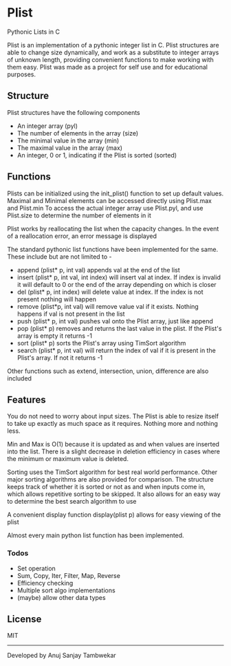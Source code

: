 # Plist

Pythonic Lists in C


Plist is an implementation of a pythonic integer list in C. Plist structures are able to change size dynamically, and work as a substitute to integer arrays of unknown length, providing convenient functions to make working with them easy.
Plist was made as a project for self use and for educational purposes.

## Structure 
Plist structures have the following components 

  - An integer array (pyl)
  - The number of elements in the array (size)
  - The minimal value in the array (min)
  - The maximal value in the array (max)
  - An integer, 0 or 1, indicating if the Plist is sorted (sorted) 

## Functions

Plists can be initialized using the init_plist() function to set up default values.
Maximal and Minimal elements can be accessed directly using Plist.max and Piist.min
To access the actual integer array use Plist.pyl, and use Plist.size to determine the number of elements in it

Plist works by reallocating the list when the capacity changes. In the event of a reallocation error, an error message is displayed

The standard pythonic list functions have been implemented for the same. These include but are not limited to - 
  - append (plist* p, int val) appends val at the end of the list
  - insert (plist* p, int val, int index) will insert val at index. If index is invalid it will default to 0 or the end of the array depending on which is closer
  - del (plist* p, int index) will delete value at index. If the index is not present nothing will happen
  - remove (plist*p, int val) will remove value val if it exists. Nothing happens if val is not present in the list 
  - push (plist* p, int val) pushes val onto the Plist array, just like append
  - pop (plist* p) removes and returns the last value in the plist. If the Plist's array is empty it returns -1
  - sort (plist* p) sorts the Plist's array using TimSort algorithm
  - search (plist* p, int val) will return the index of val if it is present in the Plist's array. If not it returns -1
 
Other functions such as extend, intersection, union, difference are also included

## Features

You do not need to worry about input sizes. The Plist is able to resize itself to take up exactly as much space as it requires. Nothing more and nothing less.

Min and Max is O(1) because it is updated as and when values are inserted into the list. There is a slight decrease in deletion efficiency in cases where the minimum or maximum value is deleted.

Sorting uses the TimSort algorithm for best real world performance. Other major sorting algorithms are also provided for comparison.
The structure keeps track of whether it is sorted or not as and when inputs come in, which allows repetitive sorting to be skipped. It also allows for an easy way to determine the best search algorithm to use

A convenient display function display(plist p) allows for easy viewing of the plist


Almost every main python list function has been implemented.



### Todos

 - Set operation
 - Sum, Copy, Iter, Filter, Map, Reverse
 - Efficiency checking
 - Multiple sort algo implementations
 - (maybe) allow other data types

License
----

MIT


___
Developed by Anuj Sanjay Tambwekar
